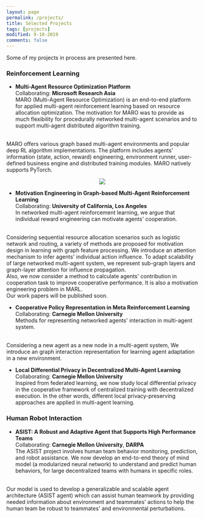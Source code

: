```yaml
---
layout: page
permalink: /projects/
title: Selected Projects
tags: [projects]
modified: 9-10-2019
comments: false
---
```


Some of my projects in process are presented here.

### Reinforcement Learning
* **Multi-Agent Resource Optimization Platform**<br>
Collaborating: <b>Microsoft Research Asia</b><br>
MARO (Multi-Agent Resource Optimization) is an end-to-end platform for applied multi-agent reinforcement learning based on resource allocation optimization. The motivation for MARO was to provide as much flexibility for procedurally networked multi-agent scenarios and to support multi-agent distributed algorithm training.
<br/>
MARO offers various graph based multi-agent environments and popular deep RL algorithm implementations. The platform includes agents' information (state, action, reward) engineering, environment runner, user-defined business engine and distributed training modules. MARO natively supports PyTorch.

 <p align="center" ><img src="{{ site.url }}/images/MARO.jpg"></p>


* **Motivation Engineering in Graph-based Multi-Agent Reinforcement Learning**<br>
Collaborating: <b>University of California, Los Angeles</b><br>
In networked multi-agent reinforcement learning, we argue that individual reward engineering can motivate agents' cooperation.
<br />
Considering sequential resource allocation scenarios such as logistic network and routing, a variety of methods are proposed for motivation design in learning with graph feature processing. We introduce an attention mechanism to infer agents' individual action influence. To adapt scalability of large networked multi-agent system, we represent sub-graph layers and graph-layer attention for influence propagation.
<br />
Also, we now consider a method to calculate agents' contribution in cooperation task to improve cooperative performance. It is also a motivation engineering problem in MARL.
<br />
Our work papers will be published soon.

* **Cooperative Policy Representation in Meta Reinforcement Learning**<br>
Collaborating: <b>Carnegie Mellon University</b><br>
Methods for representing networked agents' interaction in multi-agent system.
<br />
Considering a new agent as a new node in a multi-agent system, We introduce an graph interaction representation for learning agent adaptation in a new environment.

* **Local Differential Privacy in Decentralized Multi-Agent Learning**<br>
Collaborating: <b>Carnegie Mellon University</b><br>
Inspired from federated learning, we now study local differential privacy in the cooperative framework of centralized training with decentralized execution. In the other words, different local privacy-preserving approaches are applied in multi-agent learning.

### Human Robot Interaction

* **ASIST: A Robust and Adaptive Agent that Supports High Performance Teams**<br>
Collaborating: <b>Carnegie Mellon University</b>, <b>DARPA</b><br>
The ASIST project involves human team behavior monitoring, prediction, and robot assistance. We now develop an end-to-end theory of mind model (a modularized neural network) to understand and predict human behaviors, for large decentralized teams with humans in specific roles.
<br />
Our model is used to develop a generalizable and scalable agent architecture (ASIST agent) which can assist human teamwork by providing needed information about environment and teammates' actions to help the human team be robust to teammates' and environmental perturbations.
